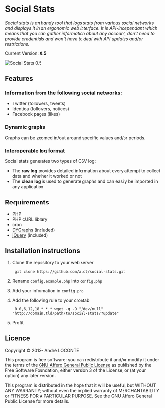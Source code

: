 # Social Stats

_Social stats is an handy tool that logs stats from various social networks and displays it in an ergonomic web interface. It is API-independant which means that you can gather information about any account, don't need to provide credentials and won't have to deal with API updates and/or restrictions._

Current Version: **0.5**

![Social Stats 0.5](http://imgs.be/5152ffdc-1517.png)

## Features

### Information from the following social networks:

* Twitter (followers, tweets)
* Identica (followers, notices)
* Facebook pages (likes)

### Dynamic graphs

Graphs can be zoomed in/out around specific values and/or periods.

### Interoperable log format

Social stats generates two types of CSV log:

* The **raw log** provides detailed information about every attempt to collect data and whether it worked or not
* The **clean log** is used to generate graphs and can easily be imported in any application

## Requirements

* PHP
* PHP cURL library
* cron
* [DYGraphs](https://github.com/danvk/dygraphs) (included)
* [jQuery](https://github.com/jquery/jquery) (included)

## Installation instructions

1. Clone the repository to your web server

        git clone https://github.com/alct/social-stats.git

2. Rename `config.example.php` into `config.php`
3. Add your information in `config.php`
4. Add the following rule to your crontab

        0 0,6,12,18 * * * wget -q -O "/dev/null" "http://domain.tld/path/to/social-stats/?update"

5. Profit

## Licence

Copyright &copy; 2013- André LOCONTE

This program is free software: you can redistribute it and/or modify it under the terms of the [GNU Affero General Public License](https://gnu.org/licenses/agpl.html) as published by the Free Software Foundation, either version 3 of the License, or (at your option) any later version.

This program is distributed in the hope that it will be useful, but WITHOUT ANY WARRANTY; without even the implied warranty of MERCHANTABILITY or FITNESS FOR A PARTICULAR PURPOSE. See the GNU Affero General Public License for more details.